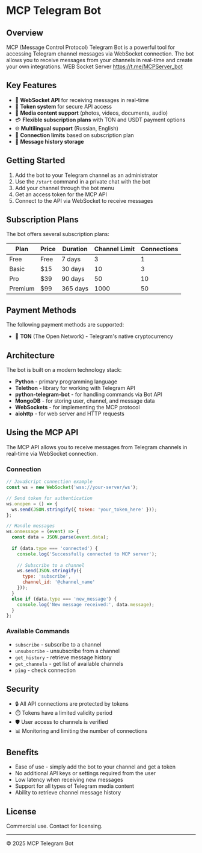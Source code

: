 # MCP Telegram Bot

## Overview

MCP (Message Control Protocol) Telegram Bot is a powerful tool for accessing Telegram channel messages via WebSocket connection. The bot allows you to receive messages from your channels in real-time and create your own integrations.
WEB Socket Server https://t.me/MCPServer_bot
## Key Features

- 🔌 **WebSocket API** for receiving messages in real-time
- 🔐 **Token system** for secure API access
- 📱 **Media content support** (photos, videos, documents, audio)
- 💳 **Flexible subscription plans** with TON and USDT payment options
- 🌐 **Multilingual support** (Russian, English)
- 👥 **Connection limits** based on subscription plan
- 📝 **Message history storage**

## Getting Started

1. Add the bot to your Telegram channel as an administrator
2. Use the `/start` command in a private chat with the bot
3. Add your channel through the bot menu
4. Get an access token for the MCP API
5. Connect to the API via WebSocket to receive messages

## Subscription Plans

The bot offers several subscription plans:

| Plan    | Price     | Duration    | Channel Limit | Connections |
|---------|-----------|-------------|---------------|-------------|
| Free    | Free      | 7 days      | 3             | 1           |
| Basic   | $15       | 30 days     | 10            | 3           |
| Pro     | $39       | 90 days     | 50            | 10          |
| Premium | $99       | 365 days    | 1000          | 50          |

## Payment Methods

The following payment methods are supported:
- 💎 **TON** (The Open Network) - Telegram's native cryptocurrency

## Architecture

The bot is built on a modern technology stack:

- **Python** - primary programming language
- **Telethon** - library for working with Telegram API
- **python-telegram-bot** - for handling commands via Bot API
- **MongoDB** - for storing user, channel, and message data
- **WebSockets** - for implementing the MCP protocol
- **aiohttp** - for web server and HTTP requests

## Using the MCP API

The MCP API allows you to receive messages from Telegram channels in real-time via WebSocket connection.

### Connection

```javascript
// JavaScript connection example
const ws = new WebSocket('wss://your-server/ws');

// Send token for authentication
ws.onopen = () => {
  ws.send(JSON.stringify({ token: 'your_token_here' }));
};

// Handle messages
ws.onmessage = (event) => {
  const data = JSON.parse(event.data);
  
  if (data.type === 'connected') {
    console.log('Successfully connected to MCP server');
    
    // Subscribe to a channel
    ws.send(JSON.stringify({
      type: 'subscribe',
      channel_id: '@channel_name'
    }));
  }
  else if (data.type === 'new_message') {
    console.log('New message received:', data.message);
  }
};
```

### Available Commands

- `subscribe` - subscribe to a channel
- `unsubscribe` - unsubscribe from a channel
- `get_history` - retrieve message history
- `get_channels` - get list of available channels
- `ping` - check connection

## Security

- 🔒 All API connections are protected by tokens
- ⏱️ Tokens have a limited validity period
- 🛡️ User access to channels is verified
- 📊 Monitoring and limiting the number of connections

## Benefits

- Ease of use - simply add the bot to your channel and get a token
- No additional API keys or settings required from the user
- Low latency when receiving new messages
- Support for all types of Telegram media content
- Ability to retrieve channel message history

## License

Commercial use. Contact for licensing.

---

© 2025 MCP Telegram Bot
